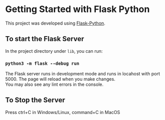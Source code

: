 # Getting Started with Flask Python

This project was developed using [Flask-Python](https://flask.palletsprojects.com/en/2.2.x/).

## To start the Flask Server
In the project directory under `lib`, you can run:

### `python3 -m flask --debug run`

The Flask server runs in development mode and runs in locahost with port 5000. The page will reload when you make changes.\
You may also see any lint errors in the console.

## To Stop the Server
Press ctrl+C in Windows/Linux, command+C in MacOS

